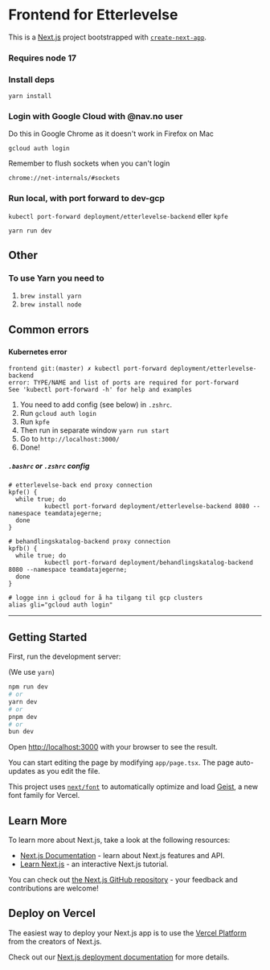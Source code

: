 # Frontend for Etterlevelse

This is a [Next.js](https://nextjs.org) project bootstrapped with [`create-next-app`](https://nextjs.org/docs/app/api-reference/cli/create-next-app).

### Requires node 17

### Install deps

`yarn install`

### Login with Google Cloud with @nav.no user

Do this in Google Chrome as it doesn't work in Firefox on Mac

`gcloud auth login`

Remember to flush sockets when you can't login

`chrome://net-internals/#sockets`

### Run local, with port forward to dev-gcp

`kubectl port-forward deployment/etterlevelse-backend` eller `kpfe`

`yarn run dev`

## Other

### To use Yarn you need to

1. `brew install yarn`
2. `brew install node`

## Common errors

###

#### Kubernetes error

```
frontend git:(master) ✗ kubectl port-forward deployment/etterlevelse-backend
error: TYPE/NAME and list of ports are required for port-forward
See 'kubectl port-forward -h' for help and examples
```

1. You need to add config (see below) in `.zshrc`.
2. Run `gcloud auth login`
3. Run `kpfe`
4. Then run in separate window `yarn run start`
5. Go to `http://localhost:3000/`
6. Done!

##### `.bashrc` or `.zshrc` config

```
# etterlevelse-back end proxy connection
kpfe() {
  while true; do
          kubectl port-forward deployment/etterlevelse-backend 8080 --namespace teamdatajegerne;
  done
}

# behandlingskatalog-backend proxy connection
kpfb() {
  while true; do
          kubectl port-forward deployment/behandlingskatalog-backend 8080 --namespace teamdatajegerne;
  done
}

# logge inn i gcloud for å ha tilgang til gcp clusters
alias gli="gcloud auth login"

```

---

## Getting Started

First, run the development server:

(We use `yarn`)

```bash
npm run dev
# or
yarn dev
# or
pnpm dev
# or
bun dev
```

Open [http://localhost:3000](http://localhost:3000) with your browser to see the result.

You can start editing the page by modifying `app/page.tsx`. The page auto-updates as you edit the file.

This project uses [`next/font`](https://nextjs.org/docs/app/building-your-application/optimizing/fonts) to automatically optimize and load [Geist](https://vercel.com/font), a new font family for Vercel.

## Learn More

To learn more about Next.js, take a look at the following resources:

- [Next.js Documentation](https://nextjs.org/docs) - learn about Next.js features and API.
- [Learn Next.js](https://nextjs.org/learn) - an interactive Next.js tutorial.

You can check out [the Next.js GitHub repository](https://github.com/vercel/next.js) - your feedback and contributions are welcome!

## Deploy on Vercel

The easiest way to deploy your Next.js app is to use the [Vercel Platform](https://vercel.com/new?utm_medium=default-template&filter=next.js&utm_source=create-next-app&utm_campaign=create-next-app-readme) from the creators of Next.js.

Check out our [Next.js deployment documentation](https://nextjs.org/docs/app/building-your-application/deploying) for more details.
